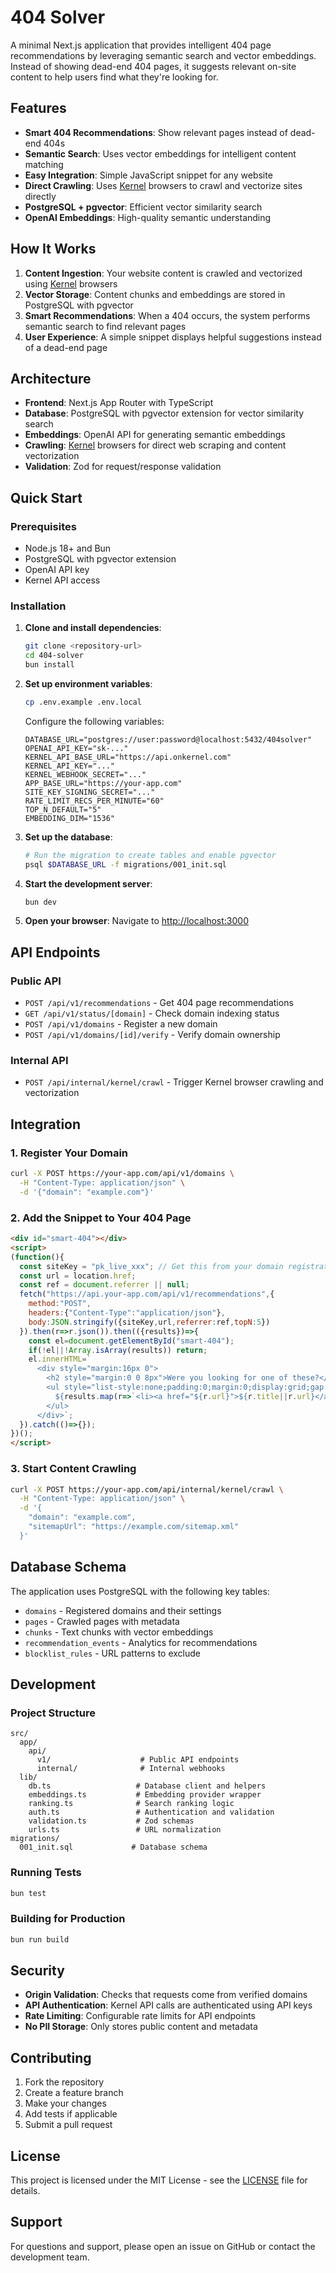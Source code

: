 # 404 Solver

A minimal Next.js application that provides intelligent 404 page recommendations by leveraging semantic search and vector embeddings. Instead of showing dead-end 404 pages, it suggests relevant on-site content to help users find what they're looking for.

## Features

- **Smart 404 Recommendations**: Show relevant pages instead of dead-end 404s
- **Semantic Search**: Uses vector embeddings for intelligent content matching
- **Easy Integration**: Simple JavaScript snippet for any website
- **Direct Crawling**: Uses [Kernel](https://onkernel.com) browsers to crawl and vectorize sites directly
- **PostgreSQL + pgvector**: Efficient vector similarity search
- **OpenAI Embeddings**: High-quality semantic understanding

## How It Works

1. **Content Ingestion**: Your website content is crawled and vectorized using [Kernel](https://onkernel.com) browsers
2. **Vector Storage**: Content chunks and embeddings are stored in PostgreSQL with pgvector
3. **Smart Recommendations**: When a 404 occurs, the system performs semantic search to find relevant pages
4. **User Experience**: A simple snippet displays helpful suggestions instead of a dead-end page

## Architecture

- **Frontend**: Next.js App Router with TypeScript
- **Database**: PostgreSQL with pgvector extension for vector similarity search
- **Embeddings**: OpenAI API for generating semantic embeddings
- **Crawling**: [Kernel](https://onkernel.com) browsers for direct web scraping and content vectorization
- **Validation**: Zod for request/response validation

## Quick Start

### Prerequisites

- Node.js 18+ and Bun
- PostgreSQL with pgvector extension
- OpenAI API key
- Kernel API access

### Installation

1. **Clone and install dependencies**:
   ```bash
   git clone <repository-url>
   cd 404-solver
   bun install
   ```

2. **Set up environment variables**:
   ```bash
   cp .env.example .env.local
   ```
   
   Configure the following variables:
   ```env
   DATABASE_URL="postgres://user:password@localhost:5432/404solver"
   OPENAI_API_KEY="sk-..."
   KERNEL_API_BASE_URL="https://api.onkernel.com"
   KERNEL_API_KEY="..."
   KERNEL_WEBHOOK_SECRET="..."
   APP_BASE_URL="https://your-app.com"
   SITE_KEY_SIGNING_SECRET="..."
   RATE_LIMIT_RECS_PER_MINUTE="60"
   TOP_N_DEFAULT="5"
   EMBEDDING_DIM="1536"
   ```

3. **Set up the database**:
   ```bash
   # Run the migration to create tables and enable pgvector
   psql $DATABASE_URL -f migrations/001_init.sql
   ```

4. **Start the development server**:
   ```bash
   bun dev
   ```

5. **Open your browser**:
   Navigate to [http://localhost:3000](http://localhost:3000)

## API Endpoints

### Public API

- `POST /api/v1/recommendations` - Get 404 page recommendations
- `GET /api/v1/status/[domain]` - Check domain indexing status
- `POST /api/v1/domains` - Register a new domain
- `POST /api/v1/domains/[id]/verify` - Verify domain ownership

### Internal API

- `POST /api/internal/kernel/crawl` - Trigger Kernel browser crawling and vectorization

## Integration

### 1. Register Your Domain

```bash
curl -X POST https://your-app.com/api/v1/domains \
  -H "Content-Type: application/json" \
  -d '{"domain": "example.com"}'
```

### 2. Add the Snippet to Your 404 Page

```html
<div id="smart-404"></div>
<script>
(function(){
  const siteKey = "pk_live_xxx"; // Get this from your domain registration
  const url = location.href;
  const ref = document.referrer || null;
  fetch("https://api.your-app.com/api/v1/recommendations",{
    method:"POST",
    headers:{"Content-Type":"application/json"},
    body:JSON.stringify({siteKey,url,referrer:ref,topN:5})
  }).then(r=>r.json()).then(({results})=>{
    const el=document.getElementById("smart-404");
    if(!el||!Array.isArray(results)) return;
    el.innerHTML=`
      <div style="margin:16px 0">
        <h2 style="margin:0 0 8px">Were you looking for one of these?</h2>
        <ul style="list-style:none;padding:0;margin:0;display:grid;gap:8px">
          ${results.map(r=>`<li><a href="${r.url}">${r.title||r.url}</a><div style="opacity:.7">${r.snippet||""}</div></li>`).join("")}
        </ul>
      </div>`;
  }).catch(()=>{});
})();
</script>
```

### 3. Start Content Crawling

```bash
curl -X POST https://your-app.com/api/internal/kernel/crawl \
  -H "Content-Type: application/json" \
  -d '{
    "domain": "example.com",
    "sitemapUrl": "https://example.com/sitemap.xml"
  }'
```

## Database Schema

The application uses PostgreSQL with the following key tables:

- `domains` - Registered domains and their settings
- `pages` - Crawled pages with metadata
- `chunks` - Text chunks with vector embeddings
- `recommendation_events` - Analytics for recommendations
- `blocklist_rules` - URL patterns to exclude

## Development

### Project Structure

```
src/
  app/
    api/
      v1/                    # Public API endpoints
      internal/              # Internal webhooks
  lib/
    db.ts                   # Database client and helpers
    embeddings.ts           # Embedding provider wrapper
    ranking.ts              # Search ranking logic
    auth.ts                 # Authentication and validation
    validation.ts           # Zod schemas
    urls.ts                 # URL normalization
migrations/
  001_init.sql             # Database schema
```

### Running Tests

```bash
bun test
```

### Building for Production

```bash
bun run build
```

## Security

- **Origin Validation**: Checks that requests come from verified domains
- **API Authentication**: Kernel API calls are authenticated using API keys
- **Rate Limiting**: Configurable rate limits for API endpoints
- **No PII Storage**: Only stores public content and metadata

## Contributing

1. Fork the repository
2. Create a feature branch
3. Make your changes
4. Add tests if applicable
5. Submit a pull request

## License

This project is licensed under the MIT License - see the [LICENSE](LICENSE) file for details.

## Support

For questions and support, please open an issue on GitHub or contact the development team.
